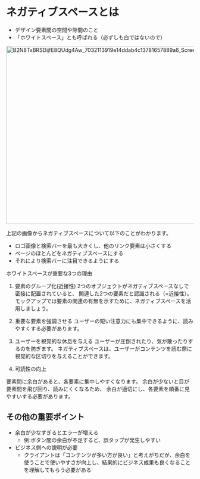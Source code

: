 # ネガティブスペースとは

- デザイン要素間の空間や隙間のこと
- 「ホワイトスペース」とも呼ばれる（必ずしも白ではないので）

<img width="1036" height="477" alt="B2N8TxBRSDijfE8QUdg4Aw_7032113919e14ddab4c13781657889a6_Screen-Shot-2021-03-10-at-10 05 17-AM" src="https://github.com/user-attachments/assets/5b135deb-db05-49ae-aeb4-dc0a8c4b0a5c" />

上記の画像からネガティブスペースについて以下のことがわかります。
- ロゴ画像と検索バーを最も大きくし、他のリンク要素は小さくする
- ページのほとんどをネガティブスペースにする
- それにより検索バーに注目できるようにする


ホワイトスペースが重要な3つの理由
1. 要素のグループ化(近接性)
2つのオブジェクトがネガティブスペースなしで密接に配置されていると、
関連した2つの要素だと認識される（=近接性）。
モックアップでは要素の関連の有無を示すために、ネガティブスペースを活用しましょう。

2. 重要な要素を強調させる
ユーザーの短い注意力にも集中できるように、読みやすくする必要があります。

3. ユーザーを視覚的な休息を与える
ユーザーが圧倒されたり、気が散ったりするのを防ぎます。
ネガティブスペースは、ユーザーがコンテンツを読む際に視覚的な区切りを与えることができます。

4. 可読性の向上

要素間に余白があると、各要素に集中しやすくなります。
余白が少ないと目が要素間を飛び回り、読みにくくなるため、
余白が適切にし、各要素を順番に見やすいする必要があります。  

## その他の重要ポイント

- 余白が少なすぎるとエラーが増える 
  - 例:ボタン間の余白が不足すると、誤タップが発生しやすい  
- ビジネス側への説明が必要
   - クライアントは「コンテンツが多い方が良い」と考えがちだが、余白を使うことで使いやすさが向上し、結果的にビジネス成果も良くなることを理解してもらう必要がある
